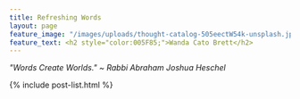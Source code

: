 ```yaml
---
title: Refreshing Words
layout: page
feature_image: "/images/uploads/thought-catalog-505eectW54k-unsplash.jpg"
feature_text: <h2 style="color:005F85;">Wanda Cato Brett</h2>
---
```


_"Words Create Worlds." ~ Rabbi Abraham Joshua Heschel_


  {% include post-list.html %}
